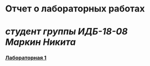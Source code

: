 # Отчет о лабораторных работах
 # ___студент группы ИДБ-18-08 Маркин Никита___
 ### [Лабораторная 1](https://github.com/MarkinNikita/MARKIN/wiki)
